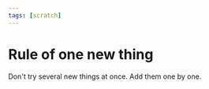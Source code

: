 ```yaml
---
tags: [scratch]
---
```


# Rule of one new thing

Don't try several new things at once. Add them one by one. 